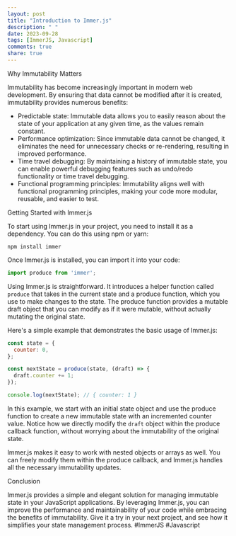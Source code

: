 ```yaml
---
layout: post
title: "Introduction to Immer.js"
description: " "
date: 2023-09-28
tags: [ImmerJS, Javascript]
comments: true
share: true
---
```


Why Immutability Matters

Immutability has become increasingly important in modern web development. By ensuring that data cannot be modified after it is created, immutability provides numerous benefits:

- Predictable state: Immutable data allows you to easily reason about the state of your application at any given time, as the values remain constant.
- Performance optimization: Since immutable data cannot be changed, it eliminates the need for unnecessary checks or re-rendering, resulting in improved performance.
- Time travel debugging: By maintaining a history of immutable state, you can enable powerful debugging features such as undo/redo functionality or time travel debugging.
- Functional programming principles: Immutability aligns well with functional programming principles, making your code more modular, reusable, and easier to test.

Getting Started with Immer.js

To start using Immer.js in your project, you need to install it as a dependency. You can do this using npm or yarn:

```
npm install immer
```

Once Immer.js is installed, you can import it into your code:

```javascript
import produce from 'immer';
```

Using Immer.js is straightforward. It introduces a helper function called `produce` that takes in the current state and a produce function, which you use to make changes to the state. The produce function provides a mutable draft object that you can modify as if it were mutable, without actually mutating the original state.

Here's a simple example that demonstrates the basic usage of Immer.js:

```javascript
const state = {
  counter: 0,
};

const nextState = produce(state, (draft) => {
  draft.counter += 1;
});

console.log(nextState); // { counter: 1 }
```

In this example, we start with an initial state object and use the produce function to create a new immutable state with an incremented counter value. Notice how we directly modify the `draft` object within the produce callback function, without worrying about the immutability of the original state.

Immer.js makes it easy to work with nested objects or arrays as well. You can freely modify them within the produce callback, and Immer.js handles all the necessary immutability updates.

Conclusion

Immer.js provides a simple and elegant solution for managing immutable state in your JavaScript applications. By leveraging Immer.js, you can improve the performance and maintainability of your code while embracing the benefits of immutability. Give it a try in your next project, and see how it simplifies your state management process. #ImmerJS #Javascript